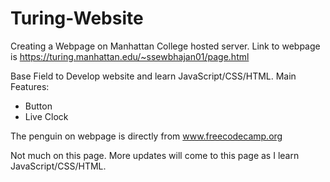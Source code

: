 # Turing-Website

Creating a Webpage on Manhattan College hosted server. 
Link to webpage is https://turing.manhattan.edu/~ssewbhajan01/page.html

Base Field to Develop website and learn JavaScript/CSS/HTML.
Main Features:
- Button
- Live Clock

The penguin on webpage is directly from www.freecodecamp.org 

Not much on this page. More updates will come to this page as I learn JavaScript/CSS/HTML.
